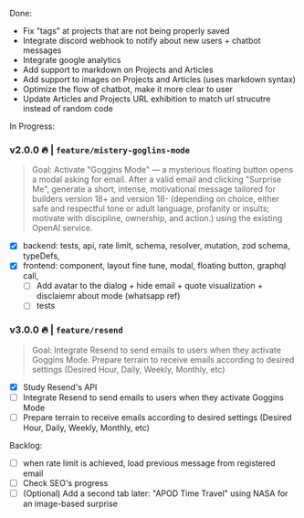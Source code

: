 Done:
- Fix "tags" at projects that are not being properly saved
- Integrate discord webhook to notify about new users + chatbot messages 
- Integrate google analytics
- Add support to markdown on Projects and Articles
- Add support to images on Projects and Articles (uses markdown syntax)
- Optimize the flow of chatbot, make it more clear to user
- Update Articles and Projects URL exhibition to match url strucutre instead of random code

In Progress:
### v2.0.0 🔥 | `feature/mistery-goglins-mode`
> Goal: Activate "Goggins Mode" — a mysterious floating button opens a modal asking for email. After a valid email and clicking "Surprise Me", generate a short, intense, motivational message tailored for builders version 18+ and version 18- (depending on choice, either safe and respectful tone or adult language, profanity or insults; motivate with discipline, ownership, and action.) using the existing OpenAI service.

- [X] backend: tests, api, rate limit, schema, resolver, mutation, zod schema, typeDefs, 
- [X] frontend: component, layout fine tune, modal, floating button, graphql call, 
  - [ ] Add avatar to the dialog + hide email + quote visualization + disclaiemr about mode (whatsapp ref)
  - [ ] tests

### v3.0.0 🔥 | `feature/resend`
> Goal: Integrate Resend to send emails to users when they activate Goggins Mode. Prepare terrain to receive emails according to desired settings (Desired Hour, Daily, Weekly, Monthly, etc)

- [X] Study Resend's API
- [ ] Integrate Resend to send emails to users when they activate Goggins Mode
- [ ] Prepare terrain to receive emails according to desired settings (Desired Hour, Daily, Weekly, Monthly, etc)

Backlog:
- [ ] when rate limit is achieved, load previous message from registered email
- [ ] Check SEO's progress
- [ ] (Optional) Add a second tab later: "APOD Time Travel" using NASA for an image-based surprise
